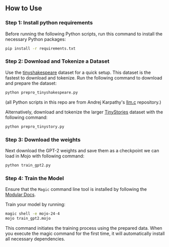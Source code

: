 ## How to Use

### Step 1: Install python requirements

Before running the following Python scripts, run this command to install the necessary Python packages:

```bash
pip install -r requirements.txt
```

### Step 2: Download and Tokenize a Dataset

Use the [tinyshakespeare](https://raw.githubusercontent.com/karpathy/char-rnn/master/data/tinyshakespeare/input.txt) dataset for a quick setup. This dataset is the fastest to download and tokenize. Run the following command to download and prepare the dataset:

```bash
python prepro_tinyshakespeare.py
```

(all Python scripts in this repo are from Andrej Karpathy's [llm.c](https://github.com/karpathy/llm.c) repository.)

Alternatively, download and tokenize the larger [TinyStories](https://huggingface.co/datasets/roneneldan/TinyStories) dataset with the following command:

```bash
python prepro_tinystory.py
```

### Step 3: Download the weights

Next download the GPT-2 weights and save them as a checkpoint we can load in Mojo with following command:

```bash
python train_gpt2.py
```

### Step 4: Train the Model

Ensure that the `Magic` command line tool is installed by following the [Modular Docs](https://docs.modular.com/magic).

Train your model by running:

 ```bash
magic shell -e mojo-24-4
mojo train_gpt2.mojo
 ```

This command initiates the training process using the prepared data. When you execute the magic command for the first time, it will automatically install all necessary dependencies.
